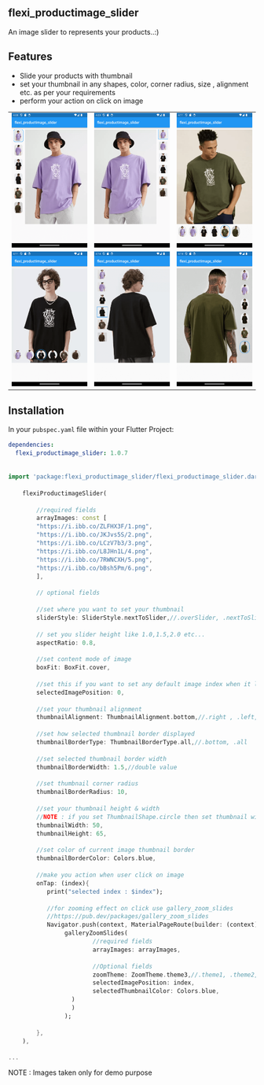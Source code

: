 ## flexi_productimage_slider

 An image slider to represents your products..:)

## Features

 - Slide your products with thumbnail 
 - set your thumbnail in any shapes, color, corner radius, size , alignment etc. as per your requirements
 - perform your action on click on image

<table>
   <tr>
      <td>
         <img width="250px" src="https://raw.githubusercontent.com/Dharini17/flexi_productimage_slider/master/assets/1.png">
      </td>   
        <td>
         <img width="250px" src="https://raw.githubusercontent.com/Dharini17/flexi_productimage_slider/master/assets/2.png">
      </td> 
        <td>
         <img width="250px" src="https://raw.githubusercontent.com/Dharini17/flexi_productimage_slider/master/assets/3.png">
      </td> 
    </tr>
  <tr>
      <td>
         <img width="250px" src="https://raw.githubusercontent.com/Dharini17/flexi_productimage_slider/master/assets/4.png">
      </td>   
        <td>
         <img width="250px" src="https://raw.githubusercontent.com/Dharini17/flexi_productimage_slider/master/assets/5.png">
      </td> 
        <td>
         <img width="250px" src="https://raw.githubusercontent.com/Dharini17/flexi_productimage_slider/master/assets/6.png">
      </td> 
    </tr> 
</table>

## Installation

  In your `pubspec.yaml` file within your Flutter Project:

```yaml
dependencies:
  flexi_productimage_slider: 1.0.7
```

```dart

import 'package:flexi_productimage_slider/flexi_productimage_slider.dart';

    flexiProductimageSlider(
    
        //required fields
        arrayImages: const [
        "https://i.ibb.co/ZLFHX3F/1.png",
        "https://i.ibb.co/JKJvs5S/2.png",
        "https://i.ibb.co/LCzV7b3/3.png",
        "https://i.ibb.co/L8JHn1L/4.png",
        "https://i.ibb.co/7RWNCXH/5.png",
        "https://i.ibb.co/bBsh5Pm/6.png",
        ],
        
        // optional fields
        
        //set where you want to set your thumbnail
        sliderStyle: SliderStyle.nextToSlider,//.overSlider, .nextToSlider
        
        // set you slider height like 1.0,1.5,2.0 etc...
        aspectRatio: 0.8,
        
        //set content mode of image
        boxFit: BoxFit.cover,

        //set this if you want to set any default image index when it loads
        selectedImagePosition: 0,
        
        //set your thumbnail alignment 
        thumbnailAlignment: ThumbnailAlignment.bottom,//.right , .left, .bottom

        //set how selected thumbnail border displayed
        thumbnailBorderType: ThumbnailBorderType.all,//.bottom, .all

        //set selected thumbnail border width
        thumbnailBorderWidth: 1.5,//double value
        
        //set thumbnail corner radius
        thumbnailBorderRadius: 10,
        
        //set your thumbnail height & width
        //NOTE : if you set ThumbnailShape.circle then set thumbnail width height same
        thumbnailWidth: 50,
        thumbnailHeight: 65,
        
        //set color of current image thumbnail border
        thumbnailBorderColor: Colors.blue,
        
        //make you action when user click on image
        onTap: (index){
           print("selected index : $index");

           //for zooming effect on click use gallery_zoom_slides
           //https://pub.dev/packages/gallery_zoom_slides
           Navigator.push(context, MaterialPageRoute(builder: (context)=>
                galleryZoomSlides(                
                        //required fields
                        arrayImages: arrayImages,
                        
                        //Optional fields
                        zoomTheme: ZoomTheme.theme3,//.theme1, .theme2, .theme3
                        selectedImagePosition: index,
                        selectedThumbnailColor: Colors.blue,
                  )
                  )
                );
           
        },
    ),

...


```
NOTE : Images taken only for demo purpose

